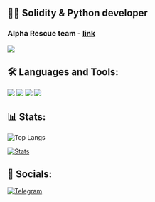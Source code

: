 ## 👨‍💻 Solidity & Python developer
### Alpha Rescue team - [link](https://t.me/rescue_alpha)
![](https://komarev.com/ghpvc/?username=Messxrem&color=blue&style=flat)
 
## 🛠 Languages and Tools:
![](https://img.shields.io/badge/-solidity-090909?style=for-the-badge&logo=Solidity)
![](https://img.shields.io/badge/-python-090909?style=for-the-badge&logo=python)
![](https://img.shields.io/badge/Node.js-090909?style=for-the-badge&logo=nodedotjs)
![](https://img.shields.io/badge/TypeScript-090909.?style=for-the-badge&logo=TypeScript)

## 📊 Stats:
![Top Langs](https://github-readme-stats.vercel.app/api/top-langs/?username=Messxrem&layout=compact&theme=blue_navy)

[![Stats](https://github-readme-stats.vercel.app/api?username=Messxrem&show_icons=true&theme=blue_navy)](https://github-readme-stats.vercel.app/api?username=Messxrem&show_icons=true&theme=blue_navy)

## 🔗 Socials:
[![Telegram](https://img.shields.io/badge/-Telegram-090909?style=for-the-badge&logo=telegram)](https://t.me/Messxrem)
